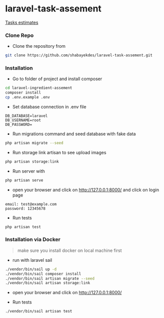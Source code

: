 # laravel-task-assement

[Tasks estimates](wiki/tasks)

### Clone Repo

- Clone the repository from 

```bash
git clone https://github.com/shabayekdes/laravel-task-assement.git
```

### Installation

- Go to folder of project and install composer

```bash
cd laravel-ingredient-assement
composer install
cp .env.example .env
```

- Set database connection in .env file

```
DB_DATABASE=laravel
DB_USERNAME=root
DB_PASSWORD=
```

- Run migrations command and seed database with fake data

```bash
php artisan migrate --seed
```

- Run storage link artisan to see upload images

```bash
php artisan storage:link
```

- Run server with 

```bash
php artisan serve
```

- open your browser and click on http://127.0.0.1:8000/ and click on login page 

```
email: test@example.com
password: 12345678
```

- Run tests

```bash
php artisan test
```

### Installation via Docker

> make sure you install docker on local machine first 

- run with laravel sail

```bash
./vendor/bin/sail up -d
./vendor/bin/sail composer install
./vendor/bin/sail artisan migrate --seed
./vendor/bin/sail artisan storage:link
```

- open your browser and click on http://127.0.0.1:8000/

- Run tests

```bash
./vendor/bin/sail artisan test
```
